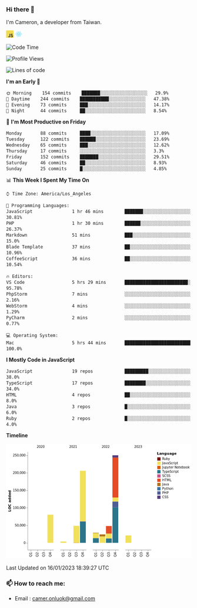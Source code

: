 ### Hi there 👋

I'm Cameron, a developer from Taiwan.


<code><img height="20" src="https://raw.githubusercontent.com/github/explore/80688e429a7d4ef2fca1e82350fe8e3517d3494d/topics/javascript/javascript.png"></code>
<code><img height="20" src="https://raw.githubusercontent.com/github/explore/80688e429a7d4ef2fca1e82350fe8e3517d3494d/topics/react/react.png"></code>



<!--START_SECTION:waka-->
![Code Time](http://img.shields.io/badge/Code%20Time-710%20hrs%2015%20mins-blue)

![Profile Views](http://img.shields.io/badge/Profile%20Views-0-blue)

![Lines of code](https://img.shields.io/badge/From%20Hello%20World%20I%27ve%20Written-710%20Thousand%20lines%20of%20code-blue)

**I'm an Early 🐤** 

```text
🌞 Morning    154 commits    ███████░░░░░░░░░░░░░░░░░░   29.9% 
🌆 Daytime    244 commits    ███████████░░░░░░░░░░░░░░   47.38% 
🌃 Evening    73 commits     ███░░░░░░░░░░░░░░░░░░░░░░   14.17% 
🌙 Night      44 commits     ██░░░░░░░░░░░░░░░░░░░░░░░   8.54%

```
📅 **I'm Most Productive on Friday** 

```text
Monday       88 commits     ████░░░░░░░░░░░░░░░░░░░░░   17.09% 
Tuesday      122 commits    ██████░░░░░░░░░░░░░░░░░░░   23.69% 
Wednesday    65 commits     ███░░░░░░░░░░░░░░░░░░░░░░   12.62% 
Thursday     17 commits     ░░░░░░░░░░░░░░░░░░░░░░░░░   3.3% 
Friday       152 commits    ███████░░░░░░░░░░░░░░░░░░   29.51% 
Saturday     46 commits     ██░░░░░░░░░░░░░░░░░░░░░░░   8.93% 
Sunday       25 commits     █░░░░░░░░░░░░░░░░░░░░░░░░   4.85%

```


📊 **This Week I Spent My Time On** 

```text
⌚︎ Time Zone: America/Los_Angeles

💬 Programming Languages: 
JavaScript               1 hr 46 mins        ███████░░░░░░░░░░░░░░░░░░   30.81% 
PHP                      1 hr 30 mins        ██████░░░░░░░░░░░░░░░░░░░   26.37% 
Markdown                 51 mins             ███░░░░░░░░░░░░░░░░░░░░░░   15.0% 
Blade Template           37 mins             ██░░░░░░░░░░░░░░░░░░░░░░░   10.96% 
CoffeeScript             36 mins             ██░░░░░░░░░░░░░░░░░░░░░░░   10.54%

🔥 Editors: 
VS Code                  5 hrs 29 mins       ████████████████████████░   95.78% 
PhpStorm                 7 mins              ░░░░░░░░░░░░░░░░░░░░░░░░░   2.16% 
WebStorm                 4 mins              ░░░░░░░░░░░░░░░░░░░░░░░░░   1.29% 
PyCharm                  2 mins              ░░░░░░░░░░░░░░░░░░░░░░░░░   0.77%

💻 Operating System: 
Mac                      5 hrs 44 mins       █████████████████████████   100.0%

```

**I Mostly Code in JavaScript** 

```text
JavaScript               19 repos            █████████░░░░░░░░░░░░░░░░   38.0% 
TypeScript               17 repos            ████████░░░░░░░░░░░░░░░░░   34.0% 
HTML                     4 repos             ██░░░░░░░░░░░░░░░░░░░░░░░   8.0% 
Java                     3 repos             █░░░░░░░░░░░░░░░░░░░░░░░░   6.0% 
Ruby                     2 repos             █░░░░░░░░░░░░░░░░░░░░░░░░   4.0%

```


**Timeline**

![Chart not found](https://raw.githubusercontent.com/camer0nluo/camer0nluo/main/charts/bar_graph.png) 


 Last Updated on 16/01/2023 18:39:27 UTC
<!--END_SECTION:waka-->

### 📫 How to reach me:
- Email : camer.onluok@gmail.com

